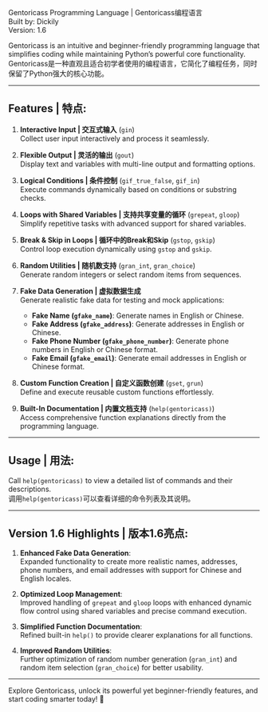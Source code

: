 Gentoricass Programming Language | Gentoricass编程语言  
   Built by: Dickily  
   Version: 1.6  

Gentoricass is an intuitive and beginner-friendly programming language that simplifies coding while maintaining Python’s powerful core functionality.  
Gentoricass是一种直观且适合初学者使用的编程语言，它简化了编程任务，同时保留了Python强大的核心功能。  

---

## Features | 特点:
1. **Interactive Input | 交互式输入** (`gin`)  
   Collect user input interactively and process it seamlessly.

2. **Flexible Output | 灵活的输出** (`gout`)  
   Display text and variables with multi-line output and formatting options.

3. **Logical Conditions | 条件控制** (`gif_true_false`, `gif_in`)  
   Execute commands dynamically based on conditions or substring checks.

4. **Loops with Shared Variables | 支持共享变量的循环** (`grepeat`, `gloop`)  
   Simplify repetitive tasks with advanced support for shared variables.

5. **Break & Skip in Loops | 循环中的Break和Skip** (`gstop`, `gskip`)  
   Control loop execution dynamically using `gstop` and `gskip`.

6. **Random Utilities | 随机数支持** (`gran_int`, `gran_choice`)  
   Generate random integers or select random items from sequences.

7. **Fake Data Generation | 虚拟数据生成**  
   Generate realistic fake data for testing and mock applications:  
   - **Fake Name (`gfake_name`)**: Generate names in English or Chinese.  
   - **Fake Address (`gfake_address`)**: Generate addresses in English or Chinese.  
   - **Fake Phone Number (`gfake_phone_number`)**: Generate phone numbers in English or Chinese format.  
   - **Fake Email (`gfake_email`)**: Generate email addresses in English or Chinese format.  

8. **Custom Function Creation | 自定义函数创建** (`gset`, `grun`)  
   Define and execute reusable custom functions effortlessly.

9. **Built-In Documentation | 内置文档支持** (`help(gentoricass)`)  
   Access comprehensive function explanations directly from the programming language.

---

## Usage | 用法:
Call `help(gentoricass)` to view a detailed list of commands and their descriptions.  
调用`help(gentoricass)`可以查看详细的命令列表及其说明。  

---

## Version 1.6 Highlights | 版本1.6亮点:
1. **Enhanced Fake Data Generation**:  
   Expanded functionality to create more realistic names, addresses, phone numbers, and email addresses with support for Chinese and English locales.  

2. **Optimized Loop Management**:  
   Improved handling of `grepeat` and `gloop` loops with enhanced dynamic flow control using shared variables and precise command execution.  

3. **Simplified Function Documentation**:  
   Refined built-in `help()` to provide clearer explanations for all functions.  

4. **Improved Random Utilities**:  
   Further optimization of random number generation (`gran_int`) and random item selection (`gran_choice`) for better usability.  

---

Explore Gentoricass, unlock its powerful yet beginner-friendly features, and start coding smarter today! 🚀  

